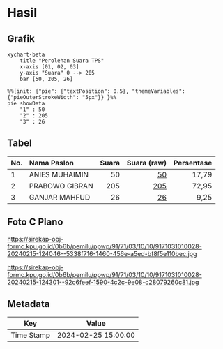 # Hasil

## Grafik

```mermaid
xychart-beta
    title "Perolehan Suara TPS"
    x-axis [01, 02, 03]
    y-axis "Suara" 0 --> 205
    bar [50, 205, 26]
```

```mermaid
%%{init: {"pie": {"textPosition": 0.5}, "themeVariables": {"pieOuterStrokeWidth": "5px"}} }%%
pie showData
    "1" : 50
    "2" : 205
    "3" : 26
```

## Tabel

| No. | Nama Paslon    | Suara | Suara (raw) | Persentase |
|:--- |:-------------- | -----:| -----------:| ----------:|
| 1   | ANIES MUHAIMIN | 50    | [50][p-1]   | 17,79      |
| 2   | PRABOWO GIBRAN | 205   | [205][p-2]  | 72,95      |
| 3   | GANJAR MAHFUD  | 26    | [26][p-3]   | 9,25       |


[p-1]: https://github.com/gigit-pemilu/pemilu-2024-91-papua/blob/main/pilpres/hitung-suara/sub/91-papua/sub/71-kota-jayapura/sub/03-abepura/sub/1010-yobe/sub/028-tps/sub/paslon-1.txt
[p-2]: https://github.com/gigit-pemilu/pemilu-2024-91-papua/blob/main/pilpres/hitung-suara/sub/91-papua/sub/71-kota-jayapura/sub/03-abepura/sub/1010-yobe/sub/028-tps/sub/paslon-2.txt
[p-3]: https://github.com/gigit-pemilu/pemilu-2024-91-papua/blob/main/pilpres/hitung-suara/sub/91-papua/sub/71-kota-jayapura/sub/03-abepura/sub/1010-yobe/sub/028-tps/sub/paslon-3.txt

## Foto C Plano

https://sirekap-obj-formc.kpu.go.id/0b6b/pemilu/ppwp/91/71/03/10/10/9171031010028-20240215-124046--5338f716-1460-456e-a5ed-bf8f5e110bec.jpg

https://sirekap-obj-formc.kpu.go.id/0b6b/pemilu/ppwp/91/71/03/10/10/9171031010028-20240215-124301--92c6feef-1590-4c2c-9e08-c28079260c81.jpg


## Metadata

| Key        | Value               |
| ---------- | ------------------- |
| Time Stamp | 2024-02-25 15:00:00 |



